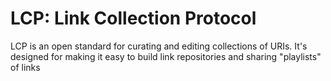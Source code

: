 # LCP: Link Collection Protocol

LCP is an open standard for curating and editing collections of URIs. It's designed for making it easy to build link repositories and sharing "playlists" of links 
